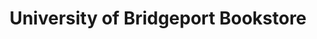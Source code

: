 ---
title: "University of Bridgeport Bookstore"
url: /bridgeport/university-of-bridgeport-bookstore/
shop: Bücher
---